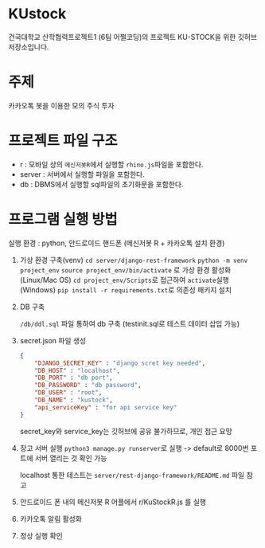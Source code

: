 # KUstock
건국대학교 산학협력프로젝트1 (6팀 어쩔코딩)의 프로젝트 KU-STOCK을 위한 깃허브 저장소입니다.

# 주제

카카오톡 봇을 이용한 모의 주식 투자

# 프로젝트 파일 구조

- r : 모바일 상의 `메신저봇R`에서 실행할 `rhino.js`파일을 포함한다. 
- server : 서버에서 실행할 파일을 포함한다.
- db : DBMS에서 실행할 sql파일의 초기화문을 포함한다.

# 프로그램 실행 방법
실행 환경 : python, 안드로이드 핸드폰 (메신저봇 R + 카카오톡 설치 환경)


1. 가상 환경 구축(venv)
   `cd server/django-rest-framework`
   `python -m venv project_env`
   `source project_env/bin/activate` 로 가상 환경 활성화(Linux/Mac OS)
   `cd project_env/Scripts`로 접근하여 `activate`실행 (Windows)
   `pip install -r requirements.txt`로 의존성 패키지 설치

2. DB 구축
   
   `/db/ddl.sql` 파일 통하여 db 구축 (testinit.sql로 테스트 데이터 삽입 가능)
   
3. secret.json 파일 생성

   ```json
   {
       "DJANGO_SECRET_KEY" : "django scret key needed",
       "DB_HOST" : "localhost",
       "DB_PORT" : "db port",
       "DB_PASSWORD" : "db password",
       "DB_USER" : "root",
       "DB_NAME" : "kustock",
       "api_serviceKey" : "for api service key"
   }
   ```

   secret_key와 service_key는 깃허브에 공유 불가하므로, 개인 접근 요망

4. 장고 서버 실행
   `python3 manage.py runserver`로 실행 -> default로 8000번 포트에 서버 열리는 것 확인 가능

   localhost 통한 테스트는 `server/rest-django-framework/README.md` 파일 참고

5. 안드로이드 폰 내의 메신저봇 R 어플에서 r/KuStockR.js 를 실행

6. 카카오톡 알림 활성화

7. 정상 실행 확인

